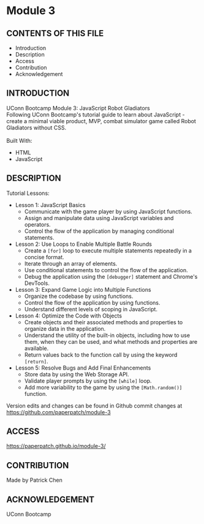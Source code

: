 # Module 3

## CONTENTS OF THIS FILE

* Introduction
* Description
* Access
* Contribution
* Acknowledgement


## INTRODUCTION

UConn Bootcamp Module 3: JavaScript Robot Gladiators<br />
Following UConn Bootcamp's tutorial guide to learn about JavaScript - create a minimal viable product, MVP, combat simulator game called Robot Gladiators without CSS.  <br />
<br/>
Built With:
- HTML
- JavaScript

## DESCRIPTION

Tutorial Lessons:

- Lesson 1: JavaScript Basics
    - Communicate with the game player by using JavaScript functions.
    - Assign and manipulate data using JavaScript variables and operators.
    - Control the flow of the application by managing conditional statements.
- Lesson 2: Use Loops to Enable Multiple Battle Rounds
    - Create a `[for]` loop to execute multiple statements repeatedly in a concise format.
    - Iterate through an array of elements.
    - Use conditional statements to control the flow of the application.
    - Debug the application using the `[debugger]` statement and Chrome's DevTools.
- Lesson 3: Expand Game Logic into Multiple Functions
    - Organize the codebase by using functions.
    - Control the flow of the application by using functions.
    - Understand different levels of scoping in JavaScript.
- Lesson 4: Optimize the Code with Objects
    - Create objects and their associated methods and properties to organize data in the application.
    - Understand the utility of the built-in objects, including how to use them, when they can be used, and what methods and properties are available.
    - Return values back to the function call by using the keyword `[return]`.
- Lesson 5: Resolve Bugs and Add Final Enhancements
    - Store data by using the Web Storage API.
    - Validate player prompts by using the `[while]` loop.
    - Add more variability to the game by using the `[Math.random()]` function.

Version edits and changes can be found in Github commit changes at https://github.com/paperpatch/module-3

## ACCESS
https://paperpatch.github.io/module-3/

## CONTRIBUTION
Made by Patrick Chen

## ACKNOWLEDGEMENT
UConn Bootcamp
